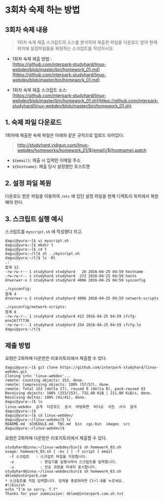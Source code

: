 # 3회차 숙제 하는 방법

## 3회차 숙제 내용

> 1회차 숙제 제출 스크립트의 소스를 분석하여 제출한 파일을 다운로드 받아 현재 위치에 설정파일들을 복원하는 스크립트를 작성하시오.

* 1회차 숙제 제출 방법 :   
[https://github.com/interpark-studyhard/linux-webdev/blob/master/bin/homework_01.md](https://github.com/interpark-studyhard/linux-webdev/blob/master/bin/homework_01.md)

* 1회차 숙제 제출 스크립트 소스:   
[https://github.com/interpark-studyhard/linux-webdev/blob/master/bin/homework_01.sh](https://github.com/interpark-studyhard/linux-webdev/blob/master/bin/homework_01.sh)

## 1. 숙제 파일 다운로드

1회차때 제출한 숙제 파일은 아래와 같은 규칙으로 업로드 되어있다.

> http://studyhard.yidigun.com/linux-webdev/homeworks/homework_01/${email}/${hostname}.patch

* `${email}`: 제출 시 입력한 이메일 주소
* `${hostname}`: 제출 당시 설정했던 호스트명


## 2. 설정 파일 복원

다운로드 받은 파일을 이용하여 `/etc` 에 있던 설정 파일을 현재 디렉토리 위치에서 복원해야 한다.

## 3. 스크립트 실행 예시

스크립트를 `myscript.sh` 에 작성했다 치고.

    dagui@yura:~]$ vi myscript.sh
    dagui@yura:~]$ mkdir t
    dagui@yura:~]$ cd t
    dagui@yura:~/t]$ sh ../myscript.sh
    dagui@yura:~/t]$ ls -Rl
    .:
    합계 12
    -rw-rw-r-- 1 studyhard studyhard   26 2016-04-25 04:59 hostname
    -rw-rw-r-- 1 studyhard studyhard  272 2016-04-25 04:59 hosts
    drwxrwxr-x 3 studyhard studyhard 4096 2016-04-25 04:59 sysconfig
    
    ./sysconfig:
    합계 4
    drwxrwxr-x 2 studyhard studyhard 4096 2016-04-25 04:59 network-scripts
    
    ./sysconfig/network-scripts:
    합계 8
    -rw-rw-r-- 1 studyhard studyhard 413 2016-04-25 04:59 ifcfg-eno16777736
    -rw-rw-r-- 1 studyhard studyhard 254 2016-04-25 04:59 ifcfg-lo
    dagui@yura:~/t]$ 

## 제출 방법

요령은 2회차때 다운받은 리포지토리에서 제출할 수 있다.

    dagui@yura:~]$ git clone https://github.com/interpark-studyhard/linux-webdev.git
    Cloning into 'linux-webdev'...
    remote: Counting objects: 153, done.
    remote: Compressing objects: 100% (57/57), done.
    remote: Total 153 (delta 17), reused 0 (delta 0), pack-reused 93
    Receiving objects: 100% (153/153), 732.40 KiB | 211.00 KiB/s, done.
    Resolving deltas: 100% (41/41), done.
    dagui@yura:~]$ ls
    linux-webdev  공개  다운로드  문서  바탕화면  비디오  사진  서식  음악
    dagui@yura:~]$
    dagui@yura:~]$ cd linux-webdev/
    dagui@yura:~/linux-webdev]$ ls
    README.md  SCHEDULE.md  TOC.md  bin  cgi-bin  images  src
    dagui@yura:~/linux-webdev]$ 

요령은 2회차때 다운받은 리포지토리에서 제출할 수 있다.

    studyhard@inna:~/linux-webdev/bin]$ sh homework_03.sh
    usage: homework_03.sh [ -ev ] [ -f script ] email
      -f 스크립트   : 스크립트 파일을 지정합니다.
      -e            : 편집기를 실행시켜서 스크립트를 입력합니다.
      -v            : 전송 과정을 자세히 표시합니다.
    studyhard@inna:~/linux-webdev/bin]$ sh homework_03.sh dklee@interpark.com
    * 스크립트를 직접 입력합니다. 입력을 종료하려면 Ctrl-D를 누르세요.
    #!/bin/sh
    echo "I'm so sorry. T.T"
    Thanks for your submission: dklee@interpark.com.sh.txt




